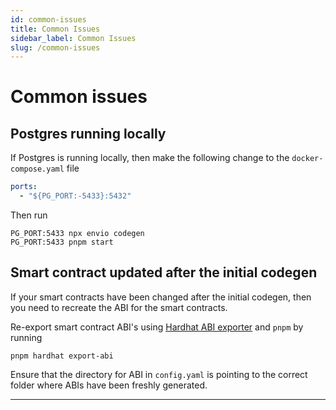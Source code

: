 ```yaml
---
id: common-issues
title: Common Issues
sidebar_label: Common Issues
slug: /common-issues
---
```




# Common issues

## Postgres running locally
If Postgres is running locally, then make the following change to the `docker-compose.yaml` file
```yaml
ports:
  - "${PG_PORT:-5433}:5432"
```

Then run 
```
PG_PORT:5433 npx envio codegen
PG_PORT:5433 pnpm start
```


## Smart contract updated after the initial codegen
If your smart contracts have been changed after the initial codegen, then you need to recreate the ABI for the smart contracts.

Re-export smart contract ABI's using [Hardhat ABI exporter](https://www.npmjs.com/package/hardhat-abi-exporter) and `pnpm` by running
```
pnpm hardhat export-abi
```
Ensure that the directory for ABI in `config.yaml` is pointing to the correct folder where ABIs have been freshly generated.




---
